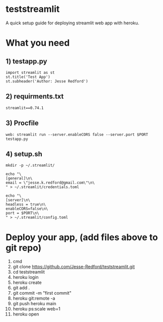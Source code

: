 # teststreamlit
A quick setup guide for deploying streamlit web app with heroku.


# What you need

## 1) testapp.py
```
import streamlit as st
st.title('Test App')
st.subheader('Author: Jesse Redford')
```
## 2) requirments.txt
```
streamlit==0.74.1
```
## 3) Procfile
```
web: streamlit run --server.enableCORS false --server.port $PORT testapp.py
```
## 4) setup.sh
```
mkdir -p ~/.streamlit/

echo "\
[general]\n\
email = \"jesse.k.redford@gmail.com\"\n\
" > ~/.streamlit/credentials.toml

echo "\
[server]\n\
headless = true\n\
enableCORS=false\n\
port = $PORT\n\
" > ~/.streamlit/config.toml
```
# Deploy your app, (add files above to git repo)

1) cmd
2) git clone https://github.com/Jesse-Redford/teststreamlit.git
3) cd teststreamlit
4) heroku login
5) heroku create <name of your app>
6) git add .
7) git commit -m "first commit"
8) heroku git:remote -a <name of your app>
9) git push heroku main
10) heroku ps:scale web=1
11) heroku open
  
  
  
